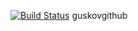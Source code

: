 [![Build Status](https://travis-ci.org/guskovgithub/lab6.svg?branch=master)](https://travis-ci.org/ИМЯ_ПОЛЬЗОВАТЕЛЯ/lab6)
guskovgithub
